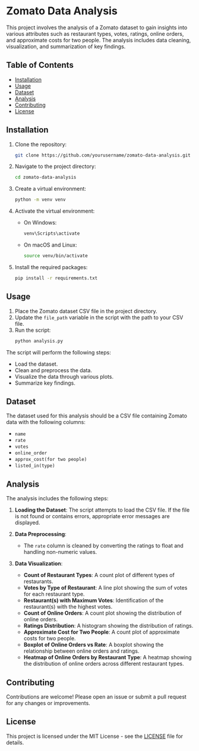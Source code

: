 # Zomato Data Analysis

This project involves the analysis of a Zomato dataset to gain insights into various attributes such as restaurant types, votes, ratings, online orders, and approximate costs for two people. The analysis includes data cleaning, visualization, and summarization of key findings.

## Table of Contents
- [Installation](#installation)
- [Usage](#usage)
- [Dataset](#dataset)
- [Analysis](#analysis)
- [Contributing](#contributing)
- [License](#license)

## Installation

1. Clone the repository:
    ```bash
    git clone https://github.com/yourusername/zomato-data-analysis.git
    ```

2. Navigate to the project directory:
    ```bash
    cd zomato-data-analysis
    ```

3. Create a virtual environment:
    ```bash
    python -m venv venv
    ```

4. Activate the virtual environment:
    - On Windows:
        ```bash
        venv\Scripts\activate
        ```
    - On macOS and Linux:
        ```bash
        source venv/bin/activate
        ```

5. Install the required packages:
    ```bash
    pip install -r requirements.txt
    ```

## Usage

1. Place the Zomato dataset CSV file in the project directory.
2. Update the `file_path` variable in the script with the path to your CSV file.
3. Run the script:
    ```bash
    python analysis.py
    ```

The script will perform the following steps:
- Load the dataset.
- Clean and preprocess the data.
- Visualize the data through various plots.
- Summarize key findings.

## Dataset

The dataset used for this analysis should be a CSV file containing Zomato data with the following columns:
- `name`
- `rate`
- `votes`
- `online_order`
- `approx_cost(for two people)`
- `listed_in(type)`

## Analysis

The analysis includes the following steps:

1. **Loading the Dataset**: The script attempts to load the CSV file. If the file is not found or contains errors, appropriate error messages are displayed.

2. **Data Preprocessing**:
   - The `rate` column is cleaned by converting the ratings to float and handling non-numeric values.

3. **Data Visualization**:
   - **Count of Restaurant Types**: A count plot of different types of restaurants.
   - **Votes by Type of Restaurant**: A line plot showing the sum of votes for each restaurant type.
   - **Restaurant(s) with Maximum Votes**: Identification of the restaurant(s) with the highest votes.
   - **Count of Online Orders**: A count plot showing the distribution of online orders.
   - **Ratings Distribution**: A histogram showing the distribution of ratings.
   - **Approximate Cost for Two People**: A count plot of approximate costs for two people.
   - **Boxplot of Online Orders vs Rate**: A boxplot showing the relationship between online orders and ratings.
   - **Heatmap of Online Orders by Restaurant Type**: A heatmap showing the distribution of online orders across different restaurant types.

## Contributing

Contributions are welcome! Please open an issue or submit a pull request for any changes or improvements.

## License

This project is licensed under the MIT License - see the [LICENSE](LICENSE) file for details.
